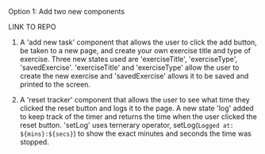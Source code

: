 Option 1: Add two new components

LINK TO REPO


1. A 'add new task' component that allows the user to click the add button, be taken to a new page, and create your own exercise title and type of exercise. 
    Three new states used are 'exerciseTitle', 'exerciseType', 'savedExercise'. 'exerciseTitle' and 'exerciseType' allow the user to create the new exercise and 'savedExercise' allows it to be saved and printed to the screen.

2. A 'reset tracker' component that allows the user to see what time they clicked the reset button and logs it to the page.
    A new state 'log' added to keep track of the timer and returns the time when the user clicked the reset button. 
    'setLog' uses ternerary operator, setLog(`Logged at: ${mins}:${secs}`) to show the exact minutes and seconds the time was stopped. 